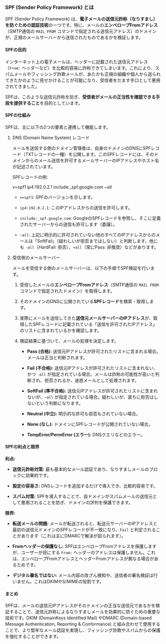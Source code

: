### SPF (Sender Policy Framework) とは

SPF (Sender Policy Framework) は、**電子メールの送信元詐称（なりすまし）を防ぐための認証技術**の一つです。特に、メールの**エンベロープFromアドレス**（SMTP通信の `MAIL FROM` コマンドで指定される送信元アドレス）のドメインが、正規のメールサーバーから送信されたものであるかを検証します。

#### SPFの目的

インターネット上の電子メールは、ヘッダーに記載された送信元アドレス（`From:` ヘッダーなど）を比較的容易に詐称できてしまいます。これにより、スパムメールやフィッシング詐欺メールが、あたかも正規の組織や個人から送られてきたかのように見せかけることが可能になり、受信者をだます手口として悪用されてきました。

SPFは、このような送信元詐称を防ぎ、**受信者がメールの正当性を確認できる手段を提供すること**を目的としています。

#### SPFの仕組み

SPFは、主に以下の2つの要素と連携して機能します。

1. DNS (Domain Name System) レコード
    
    メールを送信する側のドメイン管理者は、自身のドメインのDNSにSPFレコード（TXTレコードの一種）を公開します。このSPFレコードには、そのドメインからのメール送信を許可するメールサーバーのIPアドレスやホスト名が記述されています。
    
    SPFレコードの例:
    
    v=spf1 ip4:192.0.2.1 include:_spf.google.com ~all
    
    - `v=spf1`: SPFのバージョンを示します。
        
    - `ip4:192.0.2.1`: このIPアドレスからの送信を許可します。
        
    - `include:_spf.google.com`: GoogleのSPFレコードを参照し、そこに定義されたサーバーからの送信も許可します（委譲）。
        
    - `~all`: 上記に明示的に許可されていない他のすべてのIPアドレスからのメールは「SoftFail」（疑わしいが拒否まではしない）と判断します。他にも `-all`（HardFail: 拒否）、`+all`（常にPass: 非推奨）などがあります。
        
2. 受信側のメールサーバー
    
    メールを受信する側のメールサーバーは、以下の手順でSPF検証を行います。
    
    1. 受信したメールの**エンベロープFromアドレス**（SMTP通信の `MAIL FROM` コマンドで指定されたドメイン）を取得します。
        
    2. そのドメインのDNSに公開されている**SPFレコード**を検索・取得します。
        
    3. 実際にメールを送信してきた**送信元メールサーバーのIPアドレス**が、取得したSPFレコードに記載されている「送信を許可されたIPアドレス」のリストに含まれているかを確認します。
        
    4. 検証結果に基づいて、メールの処理を決定します。
        
        - **Pass (合格):** 送信元IPアドレスが許可されたリストに含まれる場合。メールは正当と判断されます。
            
        - **Fail (不合格):** 送信元IPアドレスが許可されたリストに含まれない、かつ `-all` が指定されている場合。メールは詐称の可能性が高いと判断され、拒否されるか、迷惑メールとして処理されます。
            
        - **SoftFail (準不合格):** 送信元IPアドレスが許可されたリストに含まれないが、`~all` が指定されている場合。疑わしいが、直ちに拒否はしないという判断になります。
            
        - **Neutral (中立):** 明示的な許可も拒否もされていない場合。
            
        - **None (なし):** ドメインにSPFレコードが公開されていない場合。
            
        - **TempError/PermError (エラー):** DNSクエリなどのエラー。
            

#### SPFの利点と限界

**利点:**

- **送信元詐称対策:** 最も基本的なメール認証であり、なりすましメールのブロックに効果的です。
    
- **設定の容易さ:** DNSレコードを追加するだけで導入でき、比較的容易です。
    
- **スパム対策:** SPFを導入することで、自ドメインがスパムメールの送信元として悪用されることを防ぎ、ドメインの評判を保護できます。
    

**限界:**

- **転送メールの問題:** メールが転送されると、転送元サーバーのIPアドレスと最初の送信元ドメインのSPFレコードが不一致になり、`Fail` と判定されることがあります（これは主にDMARCで解決が図られます）。
    
- **Fromヘッダーの保護なし:** SPFはエンベロープFromアドレスを保護しますが、ユーザーが目にする `From:` ヘッダーのアドレスは保護しません。これは、エンベロープFromアドレスとヘッダーFromアドレスが異なる場合があるためです。
    
- **デジタル署名ではない:** メール内容の改ざん検知や、送信者の署名検証は行いません。これはDKIMやS/MIMEの役割です。
    

#### まとめ

SPFは、メールの送信元IPアドレスがそのドメインの正当な送信元であるかを検証することで、送信元詐称によるなりすましメールを効果的に防ぐための重要な技術です。DKIM (DomainKeys Identified Mail) やDMARC (Domain-based Message Authentication, Reporting & Conformance) と組み合わせて使用することで、より堅牢なメール認証を実現し、フィッシング詐欺やスパムからの保護を強化することができます。